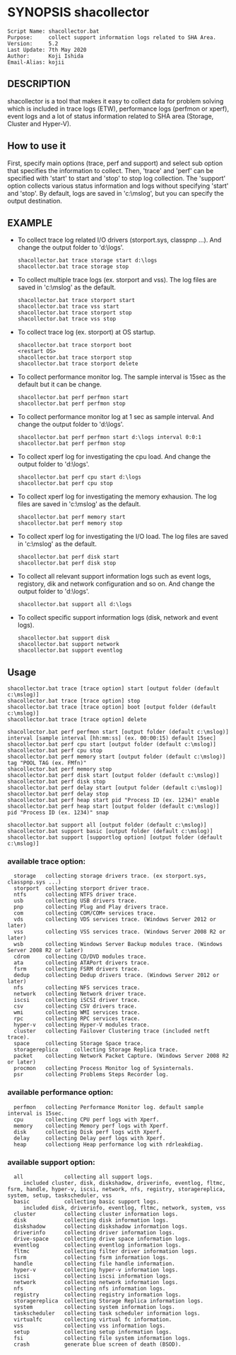 # SYNOPSIS shacollector
    Script Name: shacollector.bat
    Purpose:     collect support information logs related to SHA Area. 
    Version:     5.2
    Last Update: 7th May 2020
    Author:      Koji Ishida
    Email-Alias: kojii

## DESCRIPTION
shacollector is a tool that makes it easy to collect data for problem solving which is included in trace logs (ETW), 
performance logs (perfmon or xperf), event logs and a lot of status information related to SHA area (Storage, Cluster and Hyper-V).

## How to use it
First, specify main options (trace, perf and support) and select sub option that specifies the information to collect. 
Then, 'trace' and 'perf' can be specified with 'start' to start and 'stop' to stop log collection. 
The 'support' option collects various status information and logs without specifying 'start' and 'stop'. 
By default, logs are saved in 'c:\mslog', but you can specify the output destination.

## EXAMPLE
* To collect trace log related I/O drivers (storport.sys, classpnp ...). 
  And change the output folder to 'd:\logs'.
 
      shacollector.bat trace storage start d:\logs
      shacollector.bat trace storage stop

* To collect multiple trace logs (ex. storport and vss). The log files are saved in 'c:\mslog' as the default.

      shacollector.bat trace storport start
      shacollector.bat trace vss start
      shacollector.bat trace storport stop
      shacollector.bat trace vss stop

* To collect trace log (ex. storport) at OS startup.

      shacollector.bat trace storport boot
      <restart OS>
      shacollector.bat trace storport stop
      shacollector.bat trace storport delete

* To collect performance monitor log. The sample interval is 15sec as the default but it can be change.

      shacollector.bat perf perfmon start
      shacollector.bat perf perfmon stop

* To collect performance monitor log at 1 sec as sample interval. And change the output folder to 'd:\logs'.

      shacollector.bat perf perfmon start d:\logs interval 0:0:1
      shacollector.bat perf perfmon stop

* To collect xperf log for investigating the cpu load. And change the output folder to 'd:\logs'.

      shacollector.bat perf cpu start d:\logs
      shacollector.bat perf cpu stop

* To collect xperf log for investigating the memory exhausion. The log files are saved in 'c:\mslog' as the default.

      shacollector.bat perf memory start
      shacollector.bat perf memory stop

* To collect xperf log for investigating the I/O load. The log files are saved in 'c:\mslog' as the default.

      shacollector.bat perf disk start
      shacollector.bat perf disk stop

* To collect all relevant support information logs such as event logs, registory, dik and network configuration and so on. And change the output folder to 'd:\logs'.

      shacollector.bat support all d:\logs

* To collect specific support information logs (disk, network and event logs). 

      shacollector.bat support disk
      shacollector.bat support network
      shacollector.bat support eventlog

## Usage
    shacollector.bat trace [trace option] start [output folder (default c:\mslog)]
    shacollector.bat trace [trace option] stop
    shacollector.bat trace [trace option] boot [output folder (default c:\mslog)]
    shacollector.bat trace [trace option] delete
    
    shacollector.bat perf perfmon start [output folder (default c:\mslog)] interval [sample interval [hh:mm:ss] (ex. 00:00:15) default 15sec]
    shacollector.bat perf cpu start [output folder (default c:\mslog)]
    shacollector.bat perf cpu stop
    shacollector.bat perf memory start [output folder (default c:\mslog)] tag "POOL TAG (ex. FMfn)"
    shacollector.bat perf memory stop
    shacollector.bat perf disk start [output folder (default c:\mslog)]
    shacollector.bat perf disk stop
    shacollector.bat perf delay start [output folder (default c:\mslog)]
    shacollector.bat perf delay stop
    shacollector.bat perf heap start pid "Process ID (ex. 1234)" enable
    shacollector.bat perf heap start [output folder (default c:\mslog)] pid "Process ID (ex. 1234)" snap
    
    shacollector.bat support all [output folder (default c:\mslog)]
    shacollector.bat support basic [output folder (default c:\mslog)]
    shacollector.bat support [supportlog option] [output folder (default c:\mslog)]

### available trace option:
      storage   collecting storage drivers trace. (ex storport.sys, classpnp.sys ...)
      storport  collecting storport driver trace.
      ntfs      collecting NTFS driver trace.
      usb       collecting USB drivers trace.
      pnp       collecting Plug and Play drivers trace.
      com       collecting COM/COM+ services trace.
      vds       collecting VDS services trace. (Windows Server 2012 or later)
      vss       collecting VSS services trace. (Windows Server 2008 R2 or later)
      wsb       collecting Windows Server Backup modules trace. (Windows Server 2008 R2 or later)
      cdrom     collecting CD/DVD modules trace.
      ata       collecting ATAPort drivers trace.
      fsrm      collecting FSRM drivers trace.
      dedup     collecting Dedup drivers trace. (Windows Server 2012 or later)
      nfs       collecting NFS services trace.
      network   collecting Network driver trace.
      iscsi     collecting iSCSI driver trace.
      csv       collecting CSV drivers trace.
      wmi       collecting WMI services trace.
      rpc       collecting RPC services trace.
      hyper-v   collecting Hyper-V modules trace.
      cluster   collecting Failover Clustering trace (included netft trace).
      space     collecting Storage Space trace.
      storagereplica     collecting Storage Replica trace.
      packet    collecting Network Packet Capture. (Windows Server 2008 R2 or later)
      procmon   collecting Process Monitor log of Sysinternals.
      psr       collecting Problems Steps Recorder log.

### available performance option:
      perfmon   collecting Performance Monitor log. default sample interval is 15sec.
      cpu       collecting CPU perf logs with Xperf.
      memory    collecting Memory perf logs with Xperf.
      disk      collecting Disk perf logs with Xperf.
      delay     collecting Delay perf logs with Xperf.
      heap      collectiong Heap performance log with rdrleakdiag.

### available support option:
      all             collecting all support logs.
         included cluster, disk, diskshadow, driverinfo, eventlog, fltmc, fsrm, handle, hyper-v, iscsi, network, nfs, registry, storagereplica, system, setup, taskscheduler, vss
      basic           collecting basic support logs.
         included disk, driverinfo, eventlog, fltmc, network, system, vss
      cluster         collecting cluster information logs.
      disk            collecting disk information logs.
      diskshadow      collecting diskshadow information logs.
      driverinfo      collecting driver information logs.
      drive-space     collecting drive space information logs.
      eventlog        collecting eventlog information logs.
      fltmc           collecting filter driver information logs.
      fsrm            collecting fsrm information logs.
      handle          collecting file handle information.
      hyper-v         collecting hyper-v information logs.
      iscsi           collecting iscsi information logs.
      network         collecting network information logs.
      nfs             collecting nfs information logs.
      registry        collecting registry information logs.
      storagereplica  collecting Storage Replica information logs.
      system          collecting system information logs.
      taskscheduler   collecting task scheduler information logs.
      virtualfc       collecting virtual fc information.
      vss             collecting vss information logs.
      setup           collecting setup information logs.
      fsi             collecting file system information logs.
      crash           generate blue screen of death (BSOD).